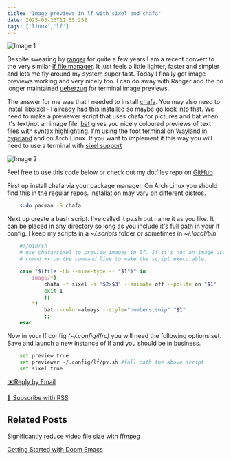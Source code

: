 ```yaml
---
title: "Image previews in lf with sixel and chafa"
date: 2025-03-26T11:55:25Z
tags: ['linux','lf']
---
```


![Image 1](/2025-03-26-image-previews-in-lf-file-manager/screenshot1.png)

Despite swearing by [ranger](https://github.com/ranger/ranger) for quite a few years I am a recent convert to the very similar [lf file manager](https://github.com/gokcehan/lf). It just feels a little lighter, faster and simpler and lets me fly around my system super fast. Today I finally got image previews working and very nicely too. I can do away with Ranger and the no longer maintained [ueberzug](https://github.com/seebye/ueberzug) for terminal image previews.

The answer for me was that I needed to install [chafa](https://github.com/hpjansson/chafa). You may also need to install libsixel - I already had this installed so maybe go look into that. We need to make a previewer script that uses chafa for pictures and bat when it's text/not an image file. [bat](https://github.com/sharkdp/bat) gives you nicely coloured previews of text files with syntax highlighting. I'm using the [foot terminal](https://codeberg.org/dnkl/foot) on Wayland in [hyprland](https://hyprland.org/) and on Arch Linux. If you want to implement it this way you will need to use a terminal with [sixel support](https://www.arewesixelyet.com/)

![Image 2](/2025-03-26-image-previews-in-lf-file-manager/screenshot2.png)

Feel free to use this code below or check out my dotfiles repo on [GitHub](https://github.com/bleds1/dotfiles)

First up install chafa via your package manager. On Arch Linux you should find this in the regular repos. Installation may vary on different distros.

```sh
    sudo pacman -S chafa
```

Next up create a bash script. I've called it pv.sh but name it as you like. It can be placed in any directory so long as you include it's full path in your lf config. I keep my scripts in a *~/.scripts* folder or sometimes in *~/.local/bin*

```sh
    #!/bin/sh
    # use chafa/sixel to preview images in lf. If it's not an image use bat with colour
    # chmod +x on the command line to make the script executable.

    case "$(file -Lb --mime-type -- "$1")" in
        image/*)
            chafa -f sixel -s "$2x$3" --animate off --polite on "$1"
            exit 1
            ;;
        *)
            bat --color=always --style="numbers,snip" "$1"
            ;;
    esac
```

Now in your lf config *(~/.config/lfrc)* you will need the following options set. Save and launch a new instance of lf and you should be in business.

```sh
    set preview true
    set previewer ~/.config/lf/pv.sh #full path the above script
    set sixel true
```

[✉️Reply by Email](mailto:bledley@posteo.com)

[📰  Subscribe with RSS](https://bledley.xyz/index.xml)


## Related Posts

[Significantly reduce video file size with ffmpeg](/posts/2025-03-23-significantly-reduce-video-size-with-ffmpeg/)


[Getting Started with Doom Emacs](/posts/2023-01-27-getting-started-with-doom-emacs/)
